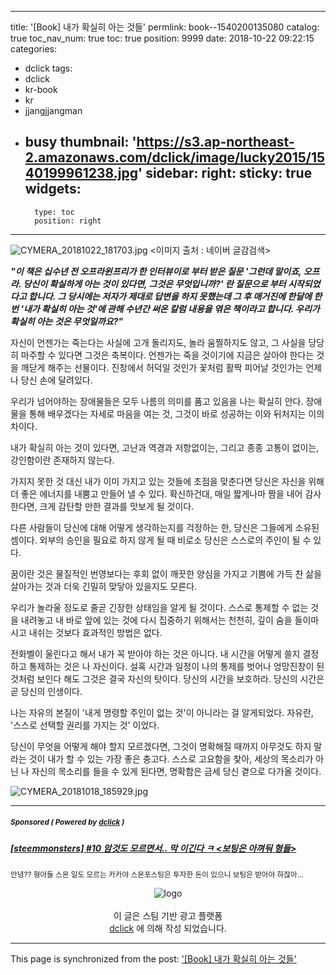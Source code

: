 
---
title: '[Book] 내가 확실히 아는 것들'
permlink: book--1540200135080
catalog: true
toc_nav_num: true
toc: true
position: 9999
date: 2018-10-22 09:22:15
categories:
- dclick
tags:
- dclick
- kr-book
- kr
- jjangjjangman
- busy
thumbnail: 'https://s3.ap-northeast-2.amazonaws.com/dclick/image/lucky2015/1540199961238.jpg'
sidebar:
    right:
        sticky: true
widgets:
    -
        type: toc
        position: right
---


![CYMERA_20181022_181703.jpg](https://s3.ap-northeast-2.amazonaws.com/dclick/image/lucky2015/1540199961238.jpg)
<이미지 출처 : 네이버 글감검색>

**_"이 책은 십수년 전 오프라윈프리가 한 인터뷰이로 부터 받은 질문 '그런데 말이죠, 오프라. 당신이 확실하게 아는 것이 있다면, 그것은 무엇입니까?' 란 질문으로 부터 시작되었다고 합니다.
그 당시에는 저자가 제대로 답변을 하지 못했는데 그 후 매거진에 한달에 한번 '내가 확실히 아는 것'에 관해 수년간 써온 칼럼 내용을 엮은 책이라고 합니다. 
우리가 확실히 아는 것은 무엇일까요?"_**

자신이 언젠가는 죽는다는 사실에 고개 돌리지도, 놀라 움찔하지도 않고, 그 사실을 당당히 마주할 수 있다면 그것은 축복이다.
언젠가는 죽을 것이기에 지금은 살아야 한다는 것을 깨닫게 해주는 선물이다. 진창에서 허덕일 것인가 꽃처럼 활짝 피어날 것인가는 언제나 당신 손에 달려있다.

우리가 넘어야하는 장애물들은 모두 나름의 의미를 품고 있음을 나는 확실히 안다. 장애물을 통해 배우겠다는 자세로 마음을 여는 것, 그것이 바로 성공하는 이와 뒤처지는 이의 차이다.

내가 확실히 아는 것이 있다면, 고난과 역경과 저항없이는, 그리고 종종 고통이 없이는, 강인함이란 존재하지 않는다.

가지지 못한 것 대신 내가 이미 가지고 있는 것들에 초점을 맞춘다면 당신은 자신을 위해 더 좋은 에너지를 내뿜고 만들어 낼 수 있다. 확신하건대, 매일 짧게나마 짬을 내어 감사한다면, 크게 감탄할 만한 결과를 맛보게 될 것이다.

다른 사람들이 당신에 대해 어떻게 생각하는지를 걱정하는 한, 당신은 그들에게 소유된 셈이다. 외부의 승인을 필요로 하지 않게 될 때 비로소 당신은 스스로의 주인이 될 수 있다.

꿈이란 것은 물질적인 번영보다는 후회 없이 깨끗한 양심을 가지고 기쁨에 가득 찬 삶을 살아가는 것과 더욱 긴밀히 맞닿아 있을지도 모른다.

우리가 놀라울 정도로 줄곧 긴장한 상태임을 알게 될 것이다. 스스로 통제할 수 없는 것을 내려놓고 내 바로 앞에 있는 것에 다시 집중하기 위해서는 천천히, 깊이 숨을 들이마시고 내쉬는 것보다 효과적인 방법은 없다.

전화벨이 울린다고 해서 내가 꼭 받아야 하는 것은 아니다. 내 시간을 어떻게 쓸지 결정하고 통제하는 것은 나 자신이다. 설혹 시간과 일정이 나의 통제를 벗어나 엉망진창이 된 것처럼 보인다 해도 그것은 결국 자신의 탓이다. 당신의 시간을 보호하라. 당신의 시간은 곧 당신의 인생이다.

나는 자유의 본질이 '내게 명령할 주인이 없는 것'이 아니라는 걸 알게되었다. 자유란, '스스로 선택할 권리를 가지는 것' 이었다.

당신이 무엇을 어떻게 해야 할지 모르겠다면, 그것이 명확해질 때까지 아무것도 하지 말라는 것이 내가 할 수 있는 가장 좋은 충고다. 스스로 고요함을 찾아, 세상의 목소리가 아닌 나 자신의 목소리를 들을 수 있게 된다면, 명확함은 금세 당신 곁으로 다가올 것이다.

![CYMERA_20181018_185929.jpg](https://ipfs.busy.org/ipfs/QmYR6p8kX9vJqrhhsyEQVVR36pjhz5FJdoMQgSYCMktNYy)


***
#####  <sub> **Sponsored ( Powered by [dclick](https://www.dclick.io) )** </sub>
##### [[steemmonsters] #10 암것도 모르면서.. 막 이긴다 ㅋ <보팅은 아껴둬 형들>](https://api.dclick.io/v1/c?x=eyJhbGciOiJIUzI1NiIsInR5cCI6IkpXVCJ9.eyJjIjoibHVja3kyMDE1IiwicyI6ImJvb2stLTE1NDAyMDAxMzUwODAiLCJhIjpbMTc4XSwidXJsIjoiaHR0cHM6Ly9zdGVlbWl0LmNvbS9kY2xpY2svQGtpYnVtaC9zdGVlbW1vbnN0ZXJzLTEwLS0xNTM5NjE5NzA1NjQzIiwiaWF0IjoxNTQwMjAwMTM1LCJleHAiOjE4NTU1NjAxMzV9.mBBViGXC09EYQ1omcaNb_6exiye9EUouU0IYgA6OsrY)
<sup>안녕?? 형아들 스몬 일도 모르는 카카야 스몬포스팅은 투자한 돈이 있으니 보팅은 받아야 하잖아...</sup>
<br><center>![logo](https://steemitimages.com/200x100/https://cdn.steemitimages.com/DQmbjkrc5UT4GgZXygAnS3mLrboAy7Y8gr7R7guB8HG3f5n/logopad500.png)<br><br>이 글은 스팀 기반 광고 플랫폼<br>[dclick](https://www.dclick.io) 에 의해 작성 되었습니다.</center>

- - -

This page is synchronized from the post: ['[Book] 내가 확실히 아는 것들'](https://steemit.com/@lucky2015/book--1540200135080)
